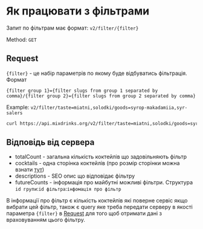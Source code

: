 # Як працювати з фільтрами

Запит по фільтрам має формат: `v2/filter/{filter}`

Method: `GET`

## Request

`{filter}` - це набір параметрів по якому буде відбуватись фільтрація. Формат

`{filter group 1}={filter slugs from group 1 separated by comma}/{filter group 2}={filter slugs from group 2 separated by comma}`

Example: `v2/filter/taste=miatni,solodki/goods=syrop-makadamiia,syr-salers`

```bash
curl https://api.mixdrinks.org/v2/filter/taste=miatni,solodki/goods=syrop-makadamiia,syr-salers
```

## Відповідь від сервера

- totalCount - загальна кількість коктейлів що задовільняють фільтр
- cocktails - одна сторінка коктейлів (про розмір сторінки можна взнати [тут](paggination.md))
- descriptions - SEO опис що відповідає фільтру 
- futureCounts - інформація про майбутні можливі фільтри. Структура `id групи`:`id фільтра`:`інфомація про фільтр`

В інформації про фільтр є кількість коктейлів які поверне сервіс якщо вибрати цей фільтр, також є query яке треба передати серверу
в якості параметра `{filter}` в [Request](#request) для того щоб отримати дані з враховуванням цього фільтру.